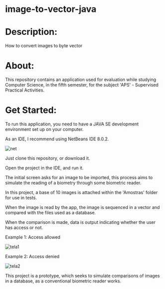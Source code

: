 # image-to-vector-java

# Description: 
How to convert images to byte vector

# About: 
This repository contains an application used for evaluation while studying Computer Science, in the fifth semester, for the subject 'APS' - Supervised Practical Activities.

# Get Started: 
To run this application, you need to have a JAVA SE development environment set up on your computer. 

As an IDE, I recommend using NetBeans IDE 8.0.2.

![net](https://user-images.githubusercontent.com/22116712/84824756-cd55f680-aff6-11ea-8275-607ad00c2e6b.JPG)

Just clone this repository, or download it.

Open the project in the IDE, and run it.

The initial screen asks for an image to be imported, this process aims to simulate the reading of a biometry through some biometric reader.

In this project, a base of 10 images is attached within the 'Amostras' folder for use in tests.

When the image is read by the app, the image is sequenced in a vector and compared with the files used as a database.

When the comparison is made, data is output indicating whether the user has access or not.

Example 1: Access allowed

![tela1](https://user-images.githubusercontent.com/22116712/84824918-07bf9380-aff7-11ea-80f5-56af9964b75c.JPG)

Example 2: Access denied

![tela2](https://user-images.githubusercontent.com/22116712/84825112-510fe300-aff7-11ea-9c78-581da398b38e.JPG)

This project is a prototype, which seeks to simulate comparisons of images in a database, as a conventional biometric reader works.
